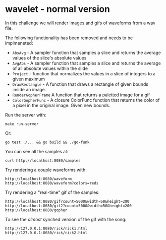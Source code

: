 # wavelet - normal version

In this challenge we will render images and gifs of waveforms from a wav file.

The following functionality has been removed and needs to be implmeneted:

- `AbsAvg` - A sampler function that samples a slice and returns the average values of the slice's absolute values
- `AvgAbs` - A sampler function that samples a slice and returns the average of all absolute values within the slide
- `Project` - function that normalizes the values in a slice of integers to a given maximum
- `DrawRectangle` - A function that draws a rectangle of given bounds inside an image.
- `RenderGopherFrame` A function that returns a paletted image for a gif
- `ColorGopherFunc` - A closure ColorFunc function that returns the color of a pixel in the original image. Given new bounds.

Run the server with:

    make run-server

Or: 

    go test ./... && go build && ./go-funk
You can see all the samples at:

    curl http://localhost:8080/samples

Try rendering a couple waveforms with:

    http://localhost:8080/waveform
    http://localhost:8080/waveform?colors=reds

Try rendering a "real-time" gif of the samples:

    http://localhost:8080/gif?count=5000&width=50&height=200
    http://localhost:8080/gif2?count=5000&width=50&height=200
    http://localhost:8080/gopher
    
To see the *almost* synched version of the gif with the song:

    http://127.0.0.1:8080/rick/rick1.html
    http://127.0.0.1:8080/rick/rick2.html
